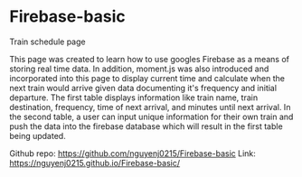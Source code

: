 # Firebase-basic
Train schedule page

This page was created to learn how to use googles Firebase as a means of storing real time data. In addition, moment.js was also introduced and incorporated into this page to display current time and calculate when the next train would arrive given data documenting it's frequency and initial departure. The first table displays information like train name, train destination, frequency, time of next arrival, and minutes until next arrival. In the second table, a user can input unique information for their own train and push the data into the firebase database which will result in the first table being updated.


Github repo: https://github.com/nguyenj0215/Firebase-basic
Link: https://nguyenj0215.github.io/Firebase-basic/
